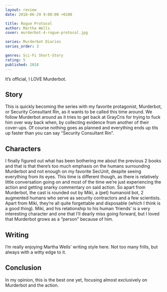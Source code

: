 ```yaml
---
layout: review
date: 2018-06-29 9:00:00 +0100

title: Rogue Protocol
author: Martha Wells
cover: murderbot-4-rogue-protocol.jpg

series: Murderbot Diaries
series_order: 3

genres: Sci-Fi Short-Story
rating: 5
published: 2018
---
```


It’s official, I LOVE Murderbot.

## Story

This is quickly becoming the series with my favorite protagonist, Murderbot, or Security Consultant Rin, as it wants to be called this time around. We follow Murderbot around as it tries to get back at GrayCris for trying to fuck him over way back when, by collecting evidence from another of their cover-ups. Of course nothing goes as planned and everything ends up tits up faster than you can say “Security Consultant Rin”.

## Characters

I finally figured out what has been bothering me about the previous 2 books and that is that there’s too much emphasis on the humans surrounding Murderbot and not enough on my favorite SecUnit, despite seeing everything from its eyes. This time is different though, as there is relatively little conversation going on and most of the time we’re just experiencing the action and getting snarky commentary on said action. So apart from Murderbot, the cast is rounded out by Miki, a (pet) humanoid bot, 2 augmented humans who serve as security contractors and a few scientists. Apart from Miki, they’re all quite forgettable and disposable (which I think is a good thing). Miki, and his relationship to his human ‘friends’ is a very interesting character and one that I’ll dearly miss going forward, but I loved that Murderbot grows as a “person” because of him.

## Writing

I’m really enjoying Martha Wells’ writing style here. Not too many frills, but always with a witty edge to it.

## Conclusion

In my opinion, this is the best one yet, focusing almost exclusively on Murderbot and the action.